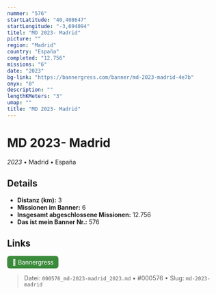 ```yaml
---
nummer: "576"
startLatitude: "40,408647"
startLongitude: "-3,694094"
titel: "MD 2023- Madrid"
picture: ""
region: "Madrid"
country: "España"
completed: "12.756"
missions: "6"
date: "2023"
bg-link: "https://bannergress.com/banner/md-2023-madrid-4e7b"
onyx: "0"
description: ""
lengthKMeters: "3"
umap: ""
title: "MD 2023- Madrid"
---
```

# MD 2023- Madrid

*2023* • Madrid • España



## Details
- **Distanz (km):** 3
- **Missionen im Banner:** 6
- **Insgesamt abgeschlossene Missionen:** 12.756
- **Das ist mein Banner Nr.:** 576



## Links
<div style="margin-top: 0.5em;">
<a href="https://bannergress.com/banner/md-2023-madrid-4e7b" target="_blank" style="display:inline-block;margin-right:8px;padding:6px 12px;background-color:#3c8b3c;color:white;text-decoration:none;border-radius:6px;">🔗 Bannergress</a>

</div>


> Datei: `000576_md-2023-madrid_2023.md` • #000576 • Slug: `md-2023-madrid`
